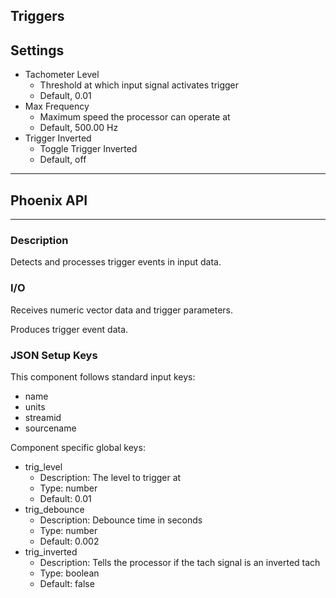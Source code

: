 ## Triggers
## Settings

- Tachometer Level
    - Threshold at which input signal activates trigger
    - Default, 0.01
- Max Frequency
    - Maximum speed the processor can operate at
    - Default, 500.00 Hz
- Trigger Inverted
    - Toggle Trigger Inverted
    - Default, off
___
## Phoenix API
___
### Description

Detects and processes trigger events in input data.

### I/O

Receives numeric vector data and trigger parameters.

Produces trigger event data.

### JSON Setup Keys

This component follows standard input keys:
- name
- units
- streamid
- sourcename

Component specific global keys:
- trig_level
  - Description: The level to trigger at
  - Type: number
  - Default: 0.01
- trig_debounce
  - Description: Debounce time in seconds
  - Type: number
  - Default: 0.002
- trig_inverted
  - Description: Tells the processor if the tach signal is an inverted tach
  - Type: boolean
  - Default: false

